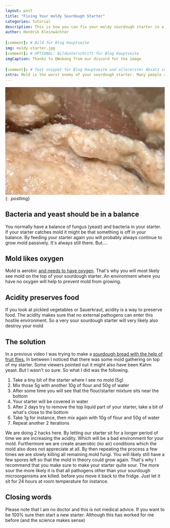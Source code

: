 ```yaml
---
layout: post
title: "Fixing Your moldy Sourdough Starter"
categories: tutorial
description: This is how you can fix your moldy sourdough starter in a few steps.
author: Hendrik Kleinwächter

[comment]: # Bild für Blog Hauptseite
img: moldy-starter.jpg
[comment]: # OPTIONAL: Bildunterschrift für Blog Hauptseite
imgCaption: Thanks to @Wukong from our discord for the image

[comment]: # Text snippet für Blog Hauptseite und allererster Absatz im eigtl. Post
intro: Mold is the worst enemy of your sourdough starter. Many people advise to throw the starter away and create another one from scratch. There might be another way because throwing an old starter away can be quite emotional for bakers.
---
```


<!-- <div><img src="/assets/images/blog/moldy-starter.jpg" alt="Moldy starter" /></div> -->

[![Moldy starter](/assets/images/blog/moldy-starter.jpg)](/assets/images/blog/moldy-starter.jpg)
{: .postImg}

## Bacteria and yeast should be in a balance

You normally have a balance of fungus (yeast) and bacteria in your starter. If your starter catches mold it might be that something is off in your balance.
By feeding your starter again you will probably always continue to grow mold passively. It's always still there. But....


## Mold likes oxygen

Mold is aerobic [and needs to have oxygen](http://www.wetandforget.com/blog/2018/06/27/how-mold-grows/). That's why you will most likely see mold on the top of your sourdough
starter. An environment where you have no oxygen will help to prevent mold from growing.

## Acidity preserves food

If you look at pickled vegetables or Sauerkraut, acidity is a way to preserve food. The acidity makes sure that no external pathogens can enter this hostile environment. So a very sour sourdough starter will very likely also destroy your mold

## The solution

In a previous video I was trying to make a [sourdough bread with the help of fruit flies.](https://www.youtube.com/watch?v=xEwk5yHf_Gc) In between I noticed that there was some mold
gathering on top of my starter. Some viewers pointed out it might also have been Kahm yeast. But I wasn't so sure. So what I did was the following.

1. Take a tiny bit of the starter where I see no mold (5g)
2. Mix those 5g with another 10g of flour and 50g of water
3. After some time you will see that the flour/starter mixture sits near the bottom
4. Your starter will be covered in water
5. After 2 days try to remove the top liquid part of your starter, take a bit of what's close to the bottom
6. Take 1g for instance, then mix again with 10g of flour and 50g of water
7. Repeat another 2 iterations

We are doing 2 hacks here. By letting our starter sit for a longer period of time we are increasing the acidity. Which will be a bad environment for your mold. Furthermore
we are create anaerobic (no air) conditions which the mold also does not appreciate at all. By then repeating the process a few times we are slowly killing all remaining mold fungi.
You will likely still have a few spores left so that the mold in theory could grow again. That's why I recommend that you make sure to make your starter quite sour. The more sour the more likely it is that all pathogens other than your sourdough microorganisms are killed.
before you move it back to the fridge. Just let it sit for 24 hours at room temperature for instance.

## Closing words

Please note that I am no doctor and this is not medical advice. If you want to be 100% sure then start a new starter. Although this has worked for me before (and the science makes sense)
